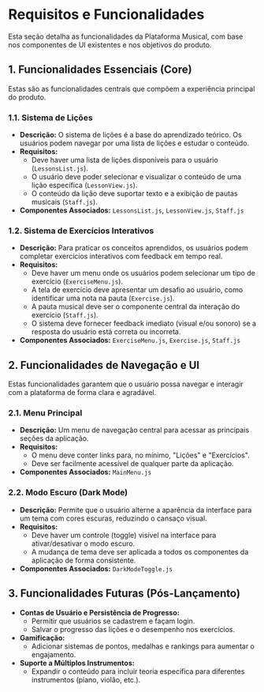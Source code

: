 # Requisitos e Funcionalidades

Esta seção detalha as funcionalidades da Plataforma Musical, com base nos componentes de UI existentes e nos objetivos do produto.

## 1. Funcionalidades Essenciais (Core)

Estas são as funcionalidades centrais que compõem a experiência principal do produto.

### 1.1. Sistema de Lições
*   **Descrição:** O sistema de lições é a base do aprendizado teórico. Os usuários podem navegar por uma lista de lições e estudar o conteúdo.
*   **Requisitos:**
    *   Deve haver uma lista de lições disponíveis para o usuário (`LessonsList.js`).
    *   O usuário deve poder selecionar e visualizar o conteúdo de uma lição específica (`LessonView.js`).
    *   O conteúdo da lição deve suportar texto e a exibição de pautas musicais (`Staff.js`).
*   **Componentes Associados:** `LessonsList.js`, `LessonView.js`, `Staff.js`

### 1.2. Sistema de Exercícios Interativos
*   **Descrição:** Para praticar os conceitos aprendidos, os usuários podem completar exercícios interativos com feedback em tempo real.
*   **Requisitos:**
    *   Deve haver um menu onde os usuários podem selecionar um tipo de exercício (`ExerciseMenu.js`).
    *   A tela de exercício deve apresentar um desafio ao usuário, como identificar uma nota na pauta (`Exercise.js`).
    *   A pauta musical deve ser o componente central da interação do exercício (`Staff.js`).
    *   O sistema deve fornecer feedback imediato (visual e/ou sonoro) se a resposta do usuário está correta ou incorreta.
*   **Componentes Associados:** `ExerciseMenu.js`, `Exercise.js`, `Staff.js`

## 2. Funcionalidades de Navegação e UI

Estas funcionalidades garantem que o usuário possa navegar e interagir com a plataforma de forma clara e agradável.

### 2.1. Menu Principal
*   **Descrição:** Um menu de navegação central para acessar as principais seções da aplicação.
*   **Requisitos:**
    *   O menu deve conter links para, no mínimo, "Lições" e "Exercícios".
    *   Deve ser facilmente acessível de qualquer parte da aplicação.
*   **Componentes Associados:** `MainMenu.js`

### 2.2. Modo Escuro (Dark Mode)
*   **Descrição:** Permite que o usuário alterne a aparência da interface para um tema com cores escuras, reduzindo o cansaço visual.
*   **Requisitos:**
    *   Deve haver um controle (toggle) visível na interface para ativar/desativar o modo escuro.
    *   A mudança de tema deve ser aplicada a todos os componentes da aplicação de forma consistente.
*   **Componentes Associados:** `DarkModeToggle.js`

## 3. Funcionalidades Futuras (Pós-Lançamento)

*   **Contas de Usuário e Persistência de Progresso:**
    *   Permitir que usuários se cadastrem e façam login.
    *   Salvar o progresso das lições e o desempenho nos exercícios.
*   **Gamificação:**
    *   Adicionar sistemas de pontos, medalhas e rankings para aumentar o engajamento.
*   **Suporte a Múltiplos Instrumentos:**
    *   Expandir o conteúdo para incluir teoria específica para diferentes instrumentos (piano, violão, etc.).